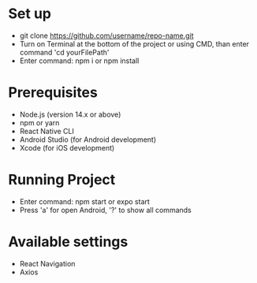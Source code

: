 # Set up
- git clone https://github.com/username/repo-name.git
- Turn on Terminal at the bottom of the project or using CMD, than enter command 'cd yourFilePath'
- Enter command: npm i or npm install

# Prerequisites
- Node.js (version 14.x or above)
- npm or yarn
- React Native CLI
- Android Studio (for Android development)
- Xcode (for iOS development)

# Running Project
- Enter command: npm start or expo start
- Press 'a' for open Android, '?' to show all commands

# Available settings
- React Navigation
- Axios
